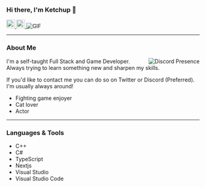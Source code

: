 ### Hi there, I'm Ketchup 👋

<a href="https://twitter.com/Ketchupchh">
  <img alt="Twitter" width="22px" src="https://cdn.jsdelivr.net/npm/simple-icons@9.4.0/icons/twitter.svg" />
</a>

<a href="https://discord.com/users/195489424157442048">
  <img alt="Discord" width="22px" src="https://cdn.jsdelivr.net/npm/simple-icons@9.4.0/icons/discord.svg" />
</a>

<img alt="GIF" src="https://media.giphy.com/media/pVGsAWjzvXcZW4ZBTE/giphy.gif" />

---

### About Me

<a href="https://discord.com/users/195489424157442048" target="_blank" rel="nofollow">
   <img src="https://lanyard.cnrad.dev/api/195489424157442048" alt="Discord Presence" align="right">
</a>

I'm a self-taught Full Stack and Game Developer. Always trying to learn something new and sharpen my skills.

If you'd like to contact me you can do so on Twitter or Discord (Preferred). I'm usually always around!

- Fighting game enjoyer
- Cat lover
- Actor

---

### Languages & Tools

- C++
- C#
- TypeScript
- Nextjs
- Visual Studio
- Visual Studio Code
